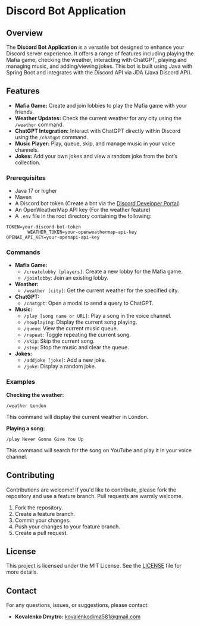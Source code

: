 <h1>Discord Bot Application</h1>
<h2>Overview</h2>
<p>The <strong>Discord Bot Application</strong> is a versatile bot designed to enhance your Discord server experience. It offers a range of features including playing the Mafia game, checking the weather, interacting with ChatGPT, playing and managing music, and adding/viewing jokes. This bot is built using Java with Spring Boot and integrates with the Discord API via JDA (Java Discord API).</p>

<h2>Features</h2>
    <ul>
        <li><strong>Mafia Game:</strong> Create and join lobbies to play the Mafia game with your friends.</li>
        <li><strong>Weather Updates:</strong> Check the current weather for any city using the <code>/weather</code> command.</li>
        <li><strong>ChatGPT Integration:</strong> Interact with ChatGPT directly within Discord using the <code>/chatgpt</code> command.</li>
        <li><strong>Music Player:</strong> Play, queue, skip, and manage music in your voice channels.</li>
        <li><strong>Jokes:</strong> Add your own jokes and view a random joke from the bot’s collection.</li>
    </ul>

 <h3>Prerequisites</h3>
    <ul>
        <li>Java 17 or higher</li>
        <li>Maven</li>
<li>A Discord bot token (Create a bot via the <a href="https://discord.com/developers/applications" target="_blank">Discord Developer Portal</a>)</li>
<li>An OpenWeatherMap API key (For the weather feature)</li>
        <li>A <code>.env</code> file in the root directory containing the following:</li>
    </ul>
    <div class="code-block">
        <pre><code>TOKEN=your-discord-bot-token
        WEATHER_TOKEN=your-openweathermap-api-key
OPENAI_API_KEY=your-openapi-api-key</code></pre>
    </div>
    <h3>Commands</h3>
    <ul>
        <li><strong>Mafia Game:</strong>
            <ul>
                <li><code>/createlobby [players]</code>: Create a new lobby for the Mafia game.</li>
                <li><code>/joinlobby</code>: Join an existing lobby.</li>
            </ul>
        </li>
        <li><strong>Weather:</strong>
            <ul>
                <li><code>/weather [city]</code>: Get the current weather for the specified city.</li>
            </ul>
        </li>
        <li><strong>ChatGPT:</strong>
            <ul>
                <li><code>/chatgpt</code>: Open a modal to send a query to ChatGPT.</li>
            </ul>
        </li>
        <li><strong>Music:</strong>
            <ul>
                <li><code>/play [song name or URL]</code>: Play a song in the voice channel.</li>
                <li><code>/nowplaying</code>: Display the current song playing.</li>
                <li><code>/queue</code>: View the current music queue.</li>
                <li><code>/repeat</code>: Toggle repeating the current song.</li>
                <li><code>/skip</code>: Skip the current song.</li>
                <li><code>/stop</code>: Stop the music and clear the queue.</li>
            </ul>
        </li>
        <li><strong>Jokes:</strong>
            <ul>
                <li><code>/addjoke [joke]</code>: Add a new joke.</li>
                <li><code>/joke</code>: Display a random joke.</li>
            </ul>
        </li>
    </ul>
<h3>Examples</h3>
    <p><strong>Checking the weather:</strong></p>
    <div class="code-block">
        <pre><code>/weather London</code></pre>
    </div>
<p>This command will display the current weather in London.</p>
    <p><strong>Playing a song:</strong></p>
    <div class="code-block">
        <pre><code>/play Never Gonna Give You Up</code></pre>
    </div>
<p>This command will search for the song on YouTube and play it in your voice channel.</p>
    <h2>Contributing</h2>
<p>Contributions are welcome! If you'd like to contribute, please fork the repository and use a feature branch. Pull requests are warmly welcome.</p>
    <ol>
<li>Fork the repository.</li>
<li>Create a feature branch.</li>
<li>Commit your changes.</li>
<li>Push your changes to your feature branch.</li>
<li>Create a pull request.</li>
    </ol>
    <h2>License</h2>
<p>This project is licensed under the MIT License. See the <a href="LICENSE" target="_blank">LICENSE</a> file for more details.</p>
    <h2>Contact</h2>
<p>For any questions, issues, or suggestions, please contact:</p>
    <ul>
        <li><strong>Kovalenko Dmytro:</strong> <a href="mailto:kovalenkodima581@gmail.com">kovalenkodima581@gmail.com</a></li>
    </ul>

